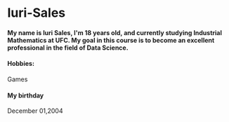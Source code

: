 # Iuri-Sales
#### My name is Iuri Sales, I'm 18 years old, and currently studying Industrial Mathematics at UFC. My goal in this course is to become an excellent professional in the field of Data Science.

#### Hobbies:
Games

#### My birthday 
December 01,2004

